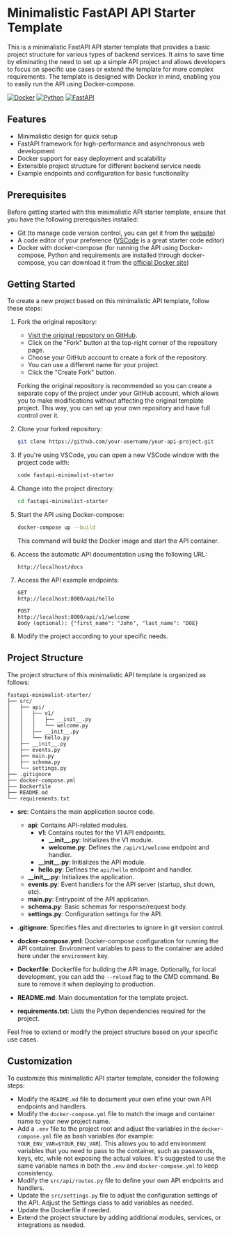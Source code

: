 # Minimalistic FastAPI API Starter Template

This is a minimalistic FastAPI API starter template that provides a basic project structure for various types of backend services. It aims to save time by eliminating the need to set up a simple API project and allows developers to focus on specific use cases or extend the template for more complex requirements. The template is designed with Docker in mind, enabling you to easily run the API using Docker-compose.

[![Docker](https://img.shields.io/badge/docker-%230db7ed.svg?style=for-the-badge&logo=docker&logoColor=white)](https://www.docker.com/) [![Python](https://img.shields.io/badge/python-3670A0?style=for-the-badge&logo=python&logoColor=ffdd54)](https://www.python.org/) [![FastAPI](https://img.shields.io/badge/FastAPI-005571?style=for-the-badge&logo=fastapi)](https://fastapi.tiangolo.com/)

## Features

- Minimalistic design for quick setup
- FastAPI framework for high-performance and asynchronous web development
- Docker support for easy deployment and scalability
- Extensible project structure for different backend service needs
- Example endpoints and configuration for basic functionality

## Prerequisites

Before getting started with this minimalistic API starter template, ensure that you have the following prerequisites installed:

- Git (to manage code version control, you can get it from the [website](https://git-scm.com/downloads)) 
- A code editor of your preference ([VSCode](https://code.visualstudio.com/) is a great starter code editor)
- Docker with docker-compose (for running the API using Docker-compose, Python and requirements are installed through docker-compose, you can download it from the [official Docker site](https://www.docker.com/))

## Getting Started

To create a new project based on this minimalistic API template, follow these steps:

1. Fork the original repository: 

   - [Visit the original repository on GitHub](https://github.com/majoloso97/fastapi-minimalist-starter).
   - Click on the "Fork" button at the top-right corner of the repository page.
   - Choose your GitHub account to create a fork of the repository.
   - You can use a different name for your project.
   - Click the "Create Fork" button.

    Forking the original repository is recommended so you can create a separate copy of the project under your GitHub account, which allows you to make modifications without affecting the original template project. This way, you can set up your own repository and have full control over it.

2. Clone your forked repository:

   ```bash
   git clone https://github.com/your-username/your-api-project.git
   ```

3. If you're using VSCode, you can open a new VSCode window with the project code with:

   ```bash
   code fastapi-minimalist-starter
   ```

4. Change into the project directory:

   ```bash
   cd fastapi-minimalist-starter
   ```

5. Start the API using Docker-compose:

   ```bash
   docker-compose up --build
   ```

   This command will build the Docker image and start the API container.

6. Access the automatic API documentation using the following URL:

   ```
   http://localhost/docs
   ```

7. Access the API example endpoints:

   ```
   GET
   http://localhost:8000/api/hello
   ```
   ```
   POST
   http://localhost:8000/api/v1/welcome
   Body (optional): {"first_name": "John", "last_name": "DOE}
   ```


8. Modify the project according to your specific needs.

## Project Structure

The project structure of this minimalistic API template is organized as follows:

```
fastapi-minimalist-starter/
├── src/
│   ├── api/
│   │   ├── v1/
│   │   │   ├── __init__.py
│   │   │   └── welcome.py
│   │   ├── __init__.py
│   │   └── hello.py
│   ├── __init__.py
│   ├── events.py
│   ├── main.py
│   ├── schema.py
│   └── settings.py
├── .gitignore
├── docker-compose.yml
├── Dockerfile
├── README.md
└── requirements.txt
```

- **src**: Contains the main application source code.
  - **api**: Contains API-related modules.
    - **v1**: Contains routes for the V1 API endpoints.
      - **\_\_init\_\_.py**: Initializes the V1 module.
      - **welcome.py**: Defines the `/api/v1/welcome` endpoint and handler.
    - **\_\_init\_\_.py**: Initializes the API module.
    - **hello.py**: Defines the `api/hello` endpoint and handler.
  - **\_\_init\_\_.py**: Initializes the application.
  - **events.py**: Event handlers for the API server (startup, shut down, etc).
  - **main.py**: Entrypoint of the API application.
  - **schema.py**: Basic schemas for response/request body.
  - **settings.py**: Configuration settings for the API.

- **.gitignore**: Specifies files and directories to ignore in git version control.
- **docker-compose.yml**: Docker-compose configuration for running the API container. Environment variables to pass to the container are added here under the `environment` key.
- **Dockerfile**: Dockerfile for building the API image. Optionally, for local development, you can add the `--reload` flag to the CMD command. Be sure to remove it when deploying to production.
- **README.md**: Main documentation for the template project.
- **requirements.txt**: Lists the Python dependencies required for the project.

Feel free to extend or modify the project structure based on your specific use cases.

## Customization

To customize this minimalistic API starter template, consider the following steps:

- Modify the `README.md` file to document your own efine your own API endpoints and handlers.
- Modify the `docker-compose.yml` file to match the image and container name to your new project name. 
- Add a `.env` file to the project root and adjust the variables in the `docker-compose.yml` file as bash variables (for example: `YOUR_ENV_VAR=$YOUR_ENV_VAR`). This allows you to add environment variables that you need to pass to the container, such as passwords, keys, etc, while not exposing the actual values. It's suggested to use the same variable names in both the `.env` and `docker-compose.yml` to keep consistency.
- Modify the `src/api/routes.py` file to define your own API endpoints and handlers.
- Update the `src/settings.py` file to adjust the configuration settings of the API. Adjust the Settings class to add variables as needed.
- Update the Dockerfile if needed.
- Extend the project structure by adding additional modules, services, or integrations as needed.